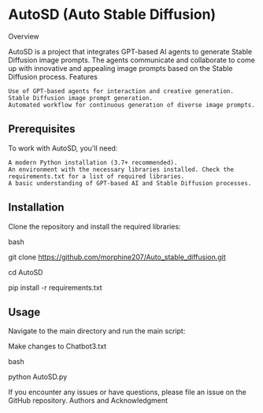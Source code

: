 # AutoSD (Auto Stable Diffusion)
Overview

AutoSD is a project that integrates GPT-based AI agents to generate Stable Diffusion image prompts. The agents communicate and collaborate to come up with innovative and appealing image prompts based on the Stable Diffusion process.
Features

    Use of GPT-based agents for interaction and creative generation.
    Stable Diffusion image prompt generation.
    Automated workflow for continuous generation of diverse image prompts.

## Prerequisites

To work with AutoSD, you'll need:

    A modern Python installation (3.7+ recommended).
    An environment with the necessary libraries installed. Check the requirements.txt for a list of required libraries.
    A basic understanding of GPT-based AI and Stable Diffusion processes.

## Installation

Clone the repository and install the required libraries:

bash

git clone https://github.com/morphine207/Auto_stable_diffusion.git

cd AutoSD

pip install -r requirements.txt

## Usage

Navigate to the main directory and run the main script:

Make changes to Chatbot3.txt

bash

python AutoSD.py


If you encounter any issues or have questions, please file an issue on the GitHub repository.
Authors and Acknowledgment
